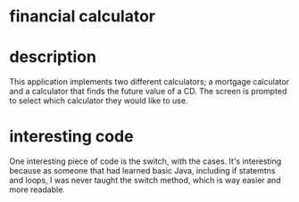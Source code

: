 # financial calculator

# description
This application implements two different calculators; a mortgage calculator and a calculator that finds the future value of a CD. The screen is prompted to select which calculator they would like to use. 



# interesting code
One interesting piece of code is the switch, with the cases. It's interesting because as someone that had learned basic Java, including if statemtns and loops, I was never taught the switch method, which is way easier and more readable.